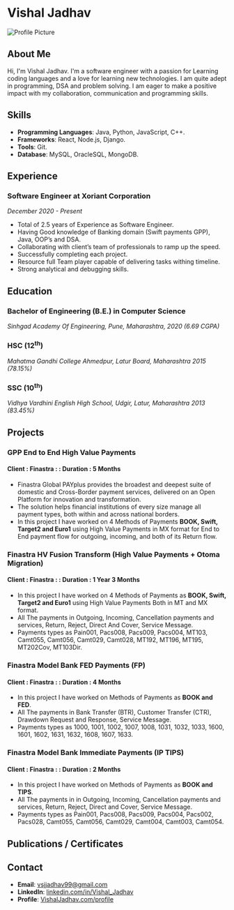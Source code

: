 # Vishal Jadhav

![Profile Picture](http://example.com/profile.jpg)

## About Me
Hi, I'm Vishal Jadhav. I'm a software engineer with a passion for Learning coding languages and a love for learning new technologies. I am quite adept in programming, DSA and problem solving. I am eager to make a positive impact with my collaboration, communication and programming skills.

## Skills
- **Programming Languages**: Java, Python, JavaScript, C++.
- **Frameworks**: React, Node.js, Django.
- **Tools**: Git.
- **Database**: MySQL, OracleSQL, MongoDB.

## Experience
### Software Engineer at Xoriant Corporation
*December 2020 - Present*

- Total of 2.5 years of Experience as Software Engineer. 
- Having Good knowledge of Banking domain (Swift payments GPP), Java, OOP’s and DSA.
- Collaborating with client’s team of professionals to ramp up the speed.
- Successfully completing each project.
- Resource full Team player capable of delivering tasks withing timeline.
- Strong analytical and debugging skills.



## Education
### Bachelor of Engineering (B.E.) in Computer Science
*Sinhgad Academy Of Engineering, Pune, Maharashtra, 2020 (6.69 CGPA)*

### HSC (12<sup>th</sup>)
*Mahatma Gandhi College Ahmedpur, Latur Board, Maharashtra 2015 (78.15%)*

### SSC (10<sup>th</sup>)
*Vidhya Vardhini English High School, Udgir, Latur, Maharashtra 2013 (83.45%)*


## Projects
### GPP End to End High Value Payments 
#### Client : Finastra : : Duration : 5 Months
- Finastra Global PAYplus provides the broadest and deepest suite of domestic and Cross-Border payment services, delivered on an Open Platform for innovation and transformation.
- The solution helps financial institutions of every size manage all payment types, both within and across national borders.
- In this project I have worked on 4 Methods of Payments **BOOK, Swift, Target2 and Euro1** using High Value Payments in MX format for End to End payment flow for outgoing, incoming, and both of its Return flow.

### Finastra HV Fusion Transform (High Value Payments + Otoma Migration)
#### Client : Finastra : : Duration : 1 Year 3 Months
- In this project I have worked on 4 Methods of Payments as **BOOK, Swift, Target2 and Euro1** using High Value Payments Both in MT and MX format.
- All The payments in Outgoing, Incoming, Cancellation payments and services, Return, Reject, Direct And Cover, Service Message.
- Payments types as Pain001, Pacs008, Pacs009, Pacs004, MT103, Camt055, Camt056, Camt029, Camt028, MT192, MT196, MT195, MT202Cov, MT103Dir.

### Finastra Model Bank FED Payments (FP)
#### Client : Finastra : : Duration : 4 Months
- In this project I have worked on Methods of Payments as **BOOK and FED**.
- All The payments in Bank Transfer (BTR), Customer Transfer (CTR), Drawdown Request and Response, Service Message.
- Payments types as 1000, 1001, 1002, 1007, 1008, 1031, 1032, 1033, 1600, 1601, 1602, 1631, 1632, 1608, 1607, 1633.

### Finastra Model Bank Immediate Payments (IP TIPS)
#### Client : Finastra : : Duration : 2 Months
- In this project I have worked on Methods of Payments as **BOOK and TIPS**.
- All The payments in in Outgoing, Incoming, Cancellation payments and services, Return, Reject, Direct and Cover, Service Message.
- Payments types as Pain001, Pacs008, Pacs009, Pacs004, Pacs002, Pacs028, Camt055, Camt056, Camt029, Camt004, Camt003, Camt054.

## Publications / Certificates


## Contact
- **Email**: [vsjjadhav99@gmail.com](mailto:vsjjadhav99@gmail.com)
- **LinkedIn**: [linkedin.com/in/Vishal_Jadhav](https://www.linkedin.com/in/vishal-jadhav-0b1237231)
- **Profile**: [VishalJadhav.com/profile](https://github.com/Vishal-S-J)
